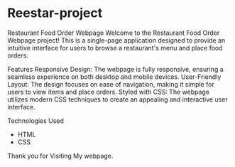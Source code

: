 # Reestar-project
Restaurant Food Order Webpage
Welcome to the Restaurant Food Order Webpage project! This is a single-page application designed to provide an intuitive interface for users to browse a restaurant's menu and place food orders.

Features
Responsive Design: The webpage is fully responsive, ensuring a seamless experience on both desktop and mobile devices.
User-Friendly Layout: The design focuses on ease of navigation, making it simple for users to view items and place orders.
Styled with CSS: The webpage utilizes modern CSS techniques to create an appealing and interactive user interface.

Technologies Used
* HTML
* CSS


Thank you for Visiting My webpage.
